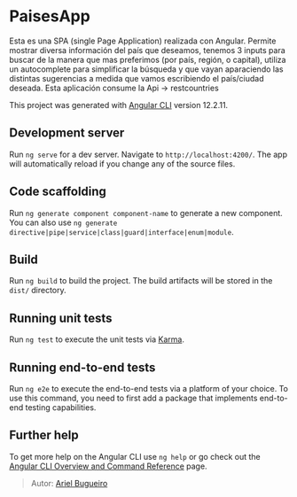 # PaisesApp

Esta es una SPA (single Page Application) realizada con Angular. Permite mostrar diversa información del país que deseamos, tenemos 3 inputs para buscar de la manera que mas preferimos (por país, región, o capital), utiliza un autocomplete para simplificar la búsqueda y que vayan aparaciendo las distintas sugerencias a medida que vamos escribiendo el país/ciudad deseada. Esta aplicación consume la Api -> restcountries



This project was generated with [Angular CLI](https://github.com/angular/angular-cli) version 12.2.11.

## Development server

Run `ng serve` for a dev server. Navigate to `http://localhost:4200/`. The app will automatically reload if you change any of the source files.

## Code scaffolding

Run `ng generate component component-name` to generate a new component. You can also use `ng generate directive|pipe|service|class|guard|interface|enum|module`.

## Build

Run `ng build` to build the project. The build artifacts will be stored in the `dist/` directory.

## Running unit tests

Run `ng test` to execute the unit tests via [Karma](https://karma-runner.github.io).

## Running end-to-end tests

Run `ng e2e` to execute the end-to-end tests via a platform of your choice. To use this command, you need to first add a package that implements end-to-end testing capabilities.

## Further help

To get more help on the Angular CLI use `ng help` or go check out the [Angular CLI Overview and Command Reference](https://angular.io/cli) page.

>Autor: [Ariel Bugueiro](https://arielbugueiro.github.io/portfolio2021/)
